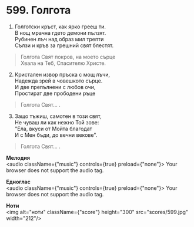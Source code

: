 # 599. Голгота  

1. Голготски кръст, как ярко грееш ти.  
В нощ мрачна гдето демони пълзят.  
Рубинен лъч над образ мил трепти  
Сълзи и кръв за грешний свят блестят.  

> Голгота Свят покров, на моето сърце  
> Хвала на Теб, Спасителю Христе.  

2. Кристален извор пръска с мощ лъчи,  
Надежда зрей в човешкото сърце.  
И две препълнени с любов очи,  
Простират две прободени ръце  

> Голгота Свят... .  

3. Защо тъжиш, самотен в този свят,  
Не чуваш ли как нежно Той зове:  
"Ела, вкуси от Мойта благодат  
И с Мен бъди, до вечни векове".  

> Голгота Свят... .  

__Мелодия__  
<audio className={"music"} controls={true} preload={"none"}><source src="mp3/599.mp3" type="audio/mpeg"/>
Your browser does not support the audio tag.
</audio>  

__Едноглас__  
<audio className={"music"} controls={true} preload={"none"}><source src="transp/599.mp3" type="audio/mpeg"/>
Your browser does not support the audio tag.
</audio>  

__Ноти__  
<img alt="ноти" className={"score"} height="300" src="scores/599.jpg" width="212"/>
